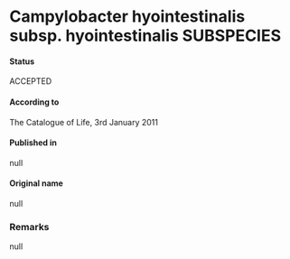 # Campylobacter hyointestinalis subsp. hyointestinalis SUBSPECIES

#### Status
ACCEPTED

#### According to
The Catalogue of Life, 3rd January 2011

#### Published in
null

#### Original name
null

### Remarks
null